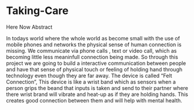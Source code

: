 # Taking-Care
Here Now 
Abstract 

In todays world where the whole world as become small with the use of mobile phones and networks the physical sense of human connection is missing. We communicate via phone calls , text or video call, which as becoming little less meaninfull connection being made. So through this project we are going to build a interactive communication between people and have that sense of physical touch or feeling of holding hand through technology even though they are far away. The device  is called “Felt Connection”, This device is like a wrist band which as sensors when a person grips the beand that inputs is taken and send to their partner where there wrist brand will vibrate and heat-up as if they are holding hands. This creates good connection between them and will help with mental health. 
